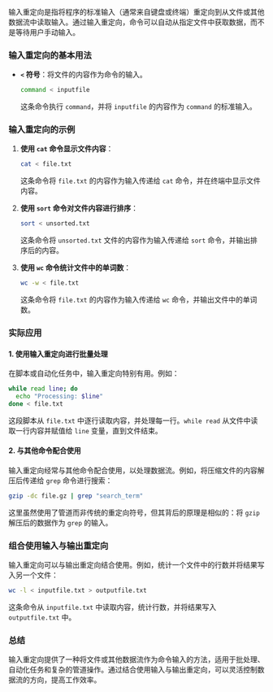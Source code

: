 输入重定向是指将程序的标准输入（通常来自键盘或终端）重定向到从文件或其他数据流中读取输入。通过输入重定向，命令可以自动从指定文件中获取数据，而不是等待用户手动输入。

### 输入重定向的基本用法

- **`<` 符号**：将文件的内容作为命令的输入。

  ```bash
  command < inputfile
  ```

  这条命令执行 `command`，并将 `inputfile` 的内容作为 `command` 的标准输入。

### 输入重定向的示例

1. **使用 `cat` 命令显示文件内容**：
   ```bash
   cat < file.txt
   ```
   这条命令将 `file.txt` 的内容作为输入传递给 `cat` 命令，并在终端中显示文件内容。

2. **使用 `sort` 命令对文件内容进行排序**：
   ```bash
   sort < unsorted.txt
   ```
   这条命令将 `unsorted.txt` 文件的内容作为输入传递给 `sort` 命令，并输出排序后的内容。

3. **使用 `wc` 命令统计文件中的单词数**：
   ```bash
   wc -w < file.txt
   ```
   这条命令将 `file.txt` 的内容作为输入传递给 `wc` 命令，并输出文件中的单词数。

### 实际应用

#### 1. 使用输入重定向进行批量处理

在脚本或自动化任务中，输入重定向特别有用。例如：

```bash
while read line; do
  echo "Processing: $line"
done < file.txt
```

这段脚本从 `file.txt` 中逐行读取内容，并处理每一行。`while read` 从文件中读取一行内容并赋值给 `line` 变量，直到文件结束。

#### 2. 与其他命令配合使用

输入重定向经常与其他命令配合使用，以处理数据流。例如，将压缩文件的内容解压后传递给 `grep` 命令进行搜索：

```bash
gzip -dc file.gz | grep "search_term"
```

这里虽然使用了管道而非传统的重定向符号，但其背后的原理是相似的：将 `gzip` 解压后的数据作为 `grep` 的输入。

### 组合使用输入与输出重定向

输入重定向可以与输出重定向结合使用。例如，统计一个文件中的行数并将结果写入另一个文件：

```bash
wc -l < inputfile.txt > outputfile.txt
```

这条命令从 `inputfile.txt` 中读取内容，统计行数，并将结果写入 `outputfile.txt` 中。

### 总结

输入重定向提供了一种将文件或其他数据流作为命令输入的方法，适用于批处理、自动化任务和复杂的管道操作。通过结合使用输入与输出重定向，可以灵活控制数据流的方向，提高工作效率。
